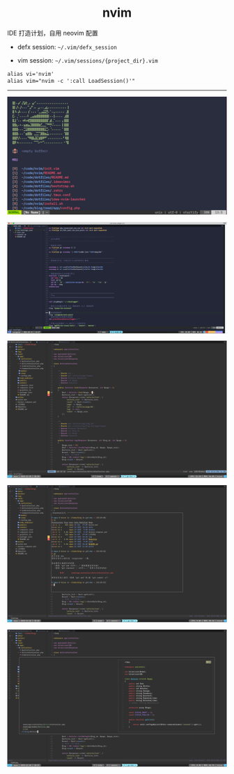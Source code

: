 <h1 align="center"> nvim </h1>

IDE 打造计划，自用 neovim 配置

* defx session: `~/.vim/defx_session`

* vim session: `~/.vim/sessions/{project_dir}.vim`

```
alias vi='nvim'
alias vim="nvim -c ':call LoadSession()'"
```

---

![](https://raw.githubusercontent.com/moonprism/cdn/master/image/nvim-d.png)

![](https://raw.githubusercontent.com/moonprism/cdn/master/image/nvim-0.png)

![](https://raw.githubusercontent.com/moonprism/cdn/master/image/nvim-a.png)

![](https://raw.githubusercontent.com/moonprism/cdn/master/image/nvim-b.png)

![](https://raw.githubusercontent.com/moonprism/cdn/master/image/nvim-c.png)
